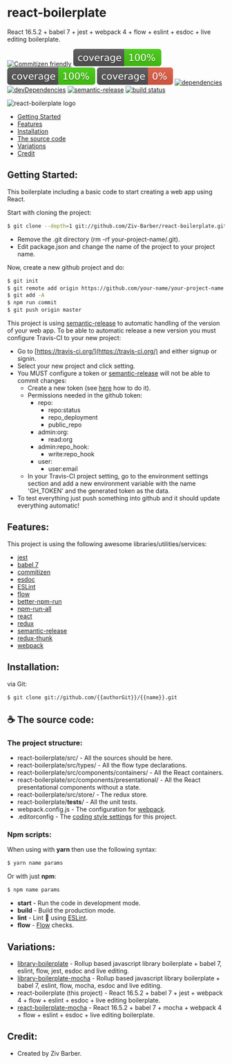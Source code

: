 # react-boilerplate

React 16.5.2 + babel 7 + jest + webpack 4 + flow + eslint + esdoc + live editing boilerplate.

[![Commitizen friendly](https://img.shields.io/badge/commitizen-friendly-brightgreen.svg)](http://commitizen.github.io/cz-cli/)
[![coverage statements](./coverage/badge-statements.svg)](https://github.com/pamepeixinho/jest-coverage-badges)
[![coverage lines](./coverage/badge-lines.svg)](https://github.com/pamepeixinho/jest-coverage-badges)
[![coverage functions](./coverage/badge-functions.svg)](https://github.com/pamepeixinho/jest-coverage-badges)
[![dependencies](https://david-dm.org/Ziv-Barber/react-boilerplate.svg?style&#x3D;flat-square)](https://david-dm.org/Ziv-Barber/react-boilerplate)
[![devDependencies](https://david-dm.org/Ziv-Barber/react-boilerplate/dev-status.svg?style&#x3D;flat-square)](https://david-dm.org/Ziv-Barber/react-boilerplate#info&#x3D;devDependencies)
[![semantic-release](https://img.shields.io/badge/%20%20%F0%9F%93%A6%F0%9F%9A%80-semantic--release-e10079.svg)](https://github.com/semantic-release/semantic-release)
[![build status](https://travis-ci.org/Ziv-Barber/react-boilerplate.svg?branch&#x3D;master)](https://travis-ci.org/Ziv-Barber/react-boilerplate)

![react-boilerplate logo](https://cdn-images-1.medium.com/max/1500/1*LQbS9RgHy93y9JH8ltejuQ.jpeg)

- [Getting Started](#getstart)
- [Features](#features)
- [Installation](#inst)
- [The source code](#code)
- [Variations](#other)
- [Credit](#credit)

<a name="getstart"></a>
## Getting Started: ##

This boilerplate including a basic code to start creating a web app using React.

Start with cloning the project:

```bash
$ git clone --depth=1 git://github.com/Ziv-Barber/react-boilerplate.git your-project-name
```

- Remove the .git directory (rm -rf your-project-name/.git).
- Edit package.json and change the name of the project to your project name.

Now, create a new github project and do:
	
```bash
$ git init
$ git remote add origin https://github.com/your-name/your-project-name.git
$ git add -A
$ npm run commit
$ git push origin master
```

This project is using [semantic-release](https://github.com/semantic-release/semantic-release) to automatic handling of the version of your web app. To be able to automatic release a new version you must configure Travis-CI to your new project:

- Go to [https://travis-ci.org/](https://travis-ci.org/) and either signup or signin.
- Select your new project and click setting.
- You MUST configure a token or [semantic-release](https://github.com/semantic-release/semantic-release) will not be able to commit changes:
  - Create a new token (see [here](https://help.github.com/articles/creating-a-personal-access-token-for-the-command-line/) how to do it).
  - Permissions needed in the github token:
    - repo:
      - repo:status
      - repo_deployment
      - public_repo
    - admin:org:
      - read:org
    - admin:repo_hook:
      - write:repo_hook
    - user:
      - user:email
  - In your Travis-CI project setting, go to the environment settings section and add a new environment variable with the name 'GH_TOKEN' and the generated token as the data.
- To test everything just push something into github and it should update everything automatic!

<a name="features"></a>
## Features: ##

This project is using the following awesome libraries/utilities/services:

- [jest](https://jestjs.io/)
- [babel 7](https://babeljs.io/)
- [commitizen](http://commitizen.github.io/cz-cli)
- [esdoc](https://esdoc.org/)
- [ESLint](https://eslint.org/)
- [flow](https://flow.org/)
- [better-npm-run](https://github.com/benoror/better-npm-run)
- [npm-run-all](https://github.com/mysticatea/npm-run-all)
- [react](https://reactjs.org/)
- [redux](https://redux.js.org/)
- [semantic-release](https://github.com/semantic-release/semantic-release)
- [redux-thunk](https://github.com/reduxjs/redux-thunk)
- [webpack](https://webpack.js.org/)

<a name="inst"></a>
## Installation: ##

via Git:

```bash
$ git clone git://github.com/{{authorGit}}/{{name}}.git
```

<a name="code"></a>
## :coffee: The source code: ##

### The project structure: ###

- react-boilerplate/src/ - All the sources should be here.
- react-boilerplate/src/types/ - All the flow type declarations.
- react-boilerplate/src/components/containers/ - All the React containers.
- react-boilerplate/src/components/presentational/ - All the React presentational components without a state.
- react-boilerplate/src/store/ - The redux store.
- react-boilerplate/__tests__/ - All the unit tests.
- webpack.config.js - The configuration for [webpack](https://webpack.js.org/).
- .editorconfig - The [coding style settings](editorconfig.org) for this project.

### Npm scripts: ###

When using with **yarn** then use the following syntax:

```bash
$ yarn name params
```

Or with just **npm**:

```bash
$ npm name params
```

- **start** - Run the code in development mode.
- **build** - Build the production mode.
- **lint** - Lint :cop: using [ESLint](https://eslint.org/).
- **flow** - [Flow](https://flow.org/) checks.

<a name="other"></a>
## Variations: ##

- [library-boilerplate](https://github.com/Ziv-Barber/library-boilerplate) - Rollup based javascript library boilerplate + babel 7, eslint, flow, jest, esdoc and live editing.
- [library-boilerplate-mocha](https://github.com/Ziv-Barber/library-boilerplate-mocha) - Rollup based javascript library boilerplate + babel 7, eslint, flow, mocha, esdoc and live editing.
- react-boilerplate (this project) - React 16.5.2 + babel 7 + jest + webpack 4 + flow + eslint + esdoc + live editing boilerplate.
- [react-boilerplate-mocha](https://github.com/Ziv-Barber/react-boilerplate-mocha) - React 16.5.2 + babel 7 + mocha + webpack 4 + flow + eslint + esdoc + live editing boilerplate.

<a name="credits"></a>
## Credit: ##

- Created by Ziv Barber.
